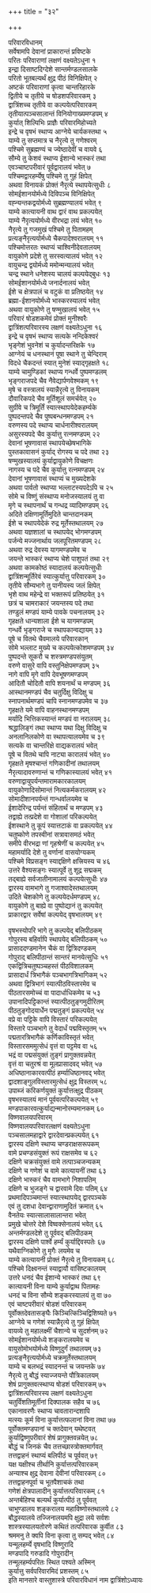 +++
title = "३२"

+++
   
परिवारविधानम्  
सर्वेषामपि देवानां प्राकारान्तं प्रविष्टके   
परितः परिवाराणां लक्षणं वक्ष्यतेऽधुना १  
इन्द्रा दिसाष्टदिग्देशे सान्तर्मण्डलसालके   
परितो भूतबल्यर्थं क्षुद्र पीठं विनिक्षिपेत् २  
अष्टकं परिवाराणां कृत्वा चान्तरिहारके   
द्वितीये च तृतीये च षोडशपरिवारकम् ३  
द्वात्रिंशच्च तृतीये वा कल्पयेत्परिवारकम्   
तृतीयात्पञ्चसालान्तं विनियोगाख्यमण्डपम् ४  
कुर्यात् शिल्पिभिः प्राज्ञैः परिवारमिहोच्यते   
इन्द्रे च वृषभं स्थाप्य आग्नेये चार्यकस्तथा ५  
याम्ये तु सप्तमात्र च नैरृत्ये तु गणेश्वरम्   
पश्चिमे सुब्रह्मण्यं च ज्येष्ठादेवीं च वायवे ६  
सौम्ये तु केशवं स्थाप्य ईशान्ये भास्करं तथा   
एवञ्चाष्टपरीवारं पूर्वद्वारालयं भवेत् ७  
पश्चिमद्वारहर्म्येषु पश्चिमे तु गुहं क्षिपेत्   
अथवा विनायकं प्रोक्तं नैरृत्ये स्थापयेत्सुधीः ८  
सोमईशानयोर्मध्ये दिविपञ्च विनिक्षिपेत्   
वह्न्यन्तकद्वयोर्मध्ये सुब्रह्मण्यालयं भवेत् ९  
याम्ये कात्यायनी वाथ द्वारं वाथ प्रकल्पयेत्   
याम्ये नैरृत्ययोर्मध्ये वीरभद्रा लयं भवेत् १०  
नैरृत्ये तु गजमुखं पश्चिमे तु पितामहम्   
प्रत्यङ्नैरृत्ययोर्मध्ये चैकपादेश्वरालयम् ११  
पश्चिमोत्तरतः स्थाप्यं चाश्विनीदेवतालयम्   
वायुकोणे प्रदेशे तु सरस्वत्यालयं भवेत् १२  
वायुचन्द्र द्वयोर्मध्ये ममोन्मन्यालयं भवेत्   
चन्द्र स्थाने धनेशस्य चालयं कल्पयेद्बुधः १३  
सोमईशानयोर्मध्ये जनार्दनालयं भवेत्   
ईशे च क्षेत्रपालं च वटुकं वा प्रतिष्ठयेत् १४  
ब्रह्मा-ईशानयोर्मध्ये भास्करस्यालयं भवेत्   
अथवा वायुकोणे तु षण्मुखालयं भवेत् १५  
परिवारं षोडशकमेवं प्रोक्तं मुनीश्वरैः   
द्वात्रिंशत्परिवारस्य लक्षणं वक्ष्यतेऽधुना १६  
इन्द्रे च वृषभं स्थाप्य सत्यके नन्दिकेश्वरं   
भृङ्गेशं भुवनेशं च कुर्यादन्तरिक्षके १७  
आग्नेयं च धनस्थानं पूषा स्थाने तु चेन्दिराम्   
विदधे चैकदन्तं स्यात् मुनेशं स्याद्गृहक्षते १८  
याम्ये चामुण्डिकां स्थाप्य गन्धर्वे पुष्पमण्डलम्   
भृङ्गराजपदे चैव नैवेद्यार्पणवेश्मकम् १९  
मृषे च वस्त्रालयं स्यान्नैरृत्ये तु विनायकम्   
दौवारिकपदे चैव मूर्तिशूलं समर्चयेत् २०  
सुग्रीवे च त्रिमूर्तिं स्यात्स्थापयेदेकहर्म्यके   
पुष्पदन्तपदे चैव पुष्पबन्धनमण्डपम् २१  
वरुणस्य पदे स्थाप्य चार्धनारीश्वरालयम्   
असुरस्यपदे चैव कुर्यात्तु रत्नमण्डपम् २२  
देवानां भूषणावासं स्थापयेच्छेषभागिके   
पुस्तकावासनं कुर्याद् रोगस्य च पदे तथा २३  
षण्मुखस्यालयं कुर्याद्वायुकोणे विचक्षणः   
नागस्य च पदे चैव कुर्यात्तु रत्नमण्डपम् २४  
देवानां भूषणावासं स्थाप्यं च मुख्यदेशके   
अथवा पार्वतो स्थाप्या भल्लाटस्यपदेऽपि च २५  
सोमे च विष्णुं संस्थाप्य मनोजस्यालयं तु वा   
मृगे च स्थापनार्थं च गन्धद्र व्यादिमण्डपम् २६  
अदिते दक्षिणामूर्तिमुदिते चान्तदानकम्   
ईशे च स्थापयेदेकं रुद्र मूर्तेस्तथालयम् २७  
अथवा यज्ञशालां च स्थापयेद् भोगमण्डपम्   
पर्जन्ये मज्जनार्थाय जलपूरितमण्डपम् २८  
अथवा रुद्र देवस्य यागमण्डपमेव च   
जयन्ते भास्करं स्थाप्य चेशे पाशुपतं तथा २९  
अथवा कामकोष्ठं स्यादालयं कल्पयेत्सुधीः   
द्वात्रिंशन्मूर्तिरेवं स्यात्कुर्यात्तु परिवारकम् ३०  
तृतीये सौम्यभागे तु पानीयस्य जलं क्षिपेत्   
भृशे वाथ महेन्द्रे वा भक्तरूपं प्रतिष्ठयेत् ३१  
छत्रं च चामराकारं जयन्तस्य पदे तथा   
तण्डुलं मण्डपं याम्ये पावके पचनालयम् ३२  
गृहक्षते धान्यशाला ईशे च यागमण्डपम्   
गन्धर्वे भृङ्गराजे च स्थापकान्वद्यायम् ३३  
पूषे च वितथे चैवमालये परिवारकान्   
सोमे भल्लाट मुख्ये च कल्पयेत्कोशमण्डपम् ३४  
पुष्पदन्ते सूकरौ च शस्त्रमण्डपसंयुतम्   
वरुणे वासुरे वापि वस्तुनिक्षेपमण्डपम् ३५  
नागे वापि मृगे वापि देवभूषणमण्डपम्   
आदितौ चोदितौ वापि शयनार्थं च मण्डपम् ३६  
आस्थानमण्डपं चैव चतुर्दिक्षु विदिक्षु च   
स्नापनार्थमण्डपं चापि स्नानमण्डपमेव च ३७  
गृहक्षते यमे वापि वाहनस्थानमण्डपम्   
मर्यादि भित्तिकस्यान्तं मण्डपं वा नरालयम् ३८  
श्रद्धालिङ्गं तथा स्थाप्य यथा दिक्षु विदिक्षु च   
अनलानिलकोणे वा स्थापत्यालयमेव च ३९  
सत्यके वा चान्तरिक्षे वाद्यकरालयं भवेत्   
पूषे च वितथे चापि नाट्या कारालयं भवेत् ४०  
गृहक्षते मृषश्चान्तं गणिकादीनां तथालयम्   
नैरृत्यादावरुणान्तं च गणिकास्यालयं भवेत् ४१  
वरुणाद्वायुपर्यन्तमारामकारकालयम्   
वायुकोणादिसोमान्तं नित्यकर्मकरालयम् ४२  
सोमादीशानपर्यन्तं गान्धर्वालयमेव च   
ईशादेरिन्द्र पर्यन्तं संहितार्थं च मण्डपम् ४३  
तद्वाह्ये तत्प्रदेशे वा गोशालां परिकल्पयेत्   
ईशस्थाने तु कूपं स्यात्तटाकं वा प्रकल्पयेत् ४४  
चतुष्कोणे तपस्वीनां सत्रावासमठं भवेत्   
समीपे वीरभद्रा णां गृहश्रेणीं च कल्पयेत् ४५  
महामर्यादि देशे तु वर्णानां वासयोग्यकम्   
पश्चिमे विप्रसङ्ग स्याद्दक्षिणे क्षत्त्रियस्य च ४६  
उत्तरे वैश्यसङ्गः स्यात्पूर्वे तु शूद्र सद्मकम्   
तद्बाह्ये सर्वजातीनामालयं कल्पयेत्सुधीः ४७  
द्वारस्य वामभागे तु गजाश्वादेस्तथालयम्   
उदिते चेशकोणे तु कल्पयेदर्धमण्डपम् ४८  
वायुकोणे तु बाह्ये वा पुष्पोद्यानं तु कल्पयेत्   
प्राकारद्वार सर्वेषां कल्पयेद् वृषभालयम् ४९     

वृषभस्योपरि भागे तु कल्पयेद् बलिपीठकम्   
गोपुरस्य बहिर्वापि स्थापयेद् बलिपीठकम् ५०  
प्रासाददण्डमानेन चैकं वा द्वित्रिदण्डकम्   
गोपुराद् बलिपीठान्तं सान्तरं मानयेत्सुधिः ५१  
एकद्वित्रिचतुष्पञ्चहस्तं पीठविशालकम्   
प्रासादार्धं त्रिभागैकं पञ्चभागत्रिभागिकम् ५२  
अथवा द्वित्रिभागं स्यात्पीठविस्तारमेव च   
पीठतारसमोच्चं वा पादार्धाधिकमेव च ५३  
उपानादिपट्टिकान्तं स्यात्पीठतुङ्गमुदीरितम्   
पीठतुङ्गोदयार्धेन पद्मतुङ्गं प्रकल्पयेत् ५४  
वप्रे वा पट्टिके वापि विस्तारं परिकल्पयेत्   
विस्तारे पञ्चभागे तु वेदार्धं पद्मविस्तृतम् ५५  
पद्मतारत्रिभागैकं कर्णिकाविस्तृतं भवेत्   
विस्तारसममुत्सेधं वृत्तं वा पट्टमेव वा ५६  
भद्रं वा पद्मसंयुक्तं तुङ्गं प्रागुक्तवन्नयेत्   
वृत्तं वा चतुरश्रं वा मूलप्रासादवद् भवेत् ५७  
अधिष्ठानाकारवत्पीठं हर्म्याधिष्ठानवद् भवेत्   
द्वादशाङ्गुलविस्तारमुत्सेधं क्षुद्र विस्तरम् ५८  
उपाब्जं करिकर्णयुक्तं कुर्यात्तत्क्षुद्र पीठकम्   
वृषभस्यालयं मानं पूर्ववत्परिकल्पयेत् ५९  
मण्डपाकारवत्कुर्याद्यन्मानोरम्यमानकम् ६०  
विष्णवालयपरिवारम्  
विष्णवालयपरिवारलक्षणं वक्ष्यतेऽधुना   
पञ्चसालमहाद्वारे द्वारदेवान्प्रकल्पयेत् ६१  
द्वारस्य दक्षिणे स्थाप्य चण्डराक्षसरूपकम्   
वामे प्रचण्डसंयुक्तं रूपं राक्षसमेव च ६२  
दक्षिणे चक्रसंयुक्तं वामे तत्पाञ्चजन्यकम्   
दक्षिणे च गणेशं च वामे कात्यायनीं तथा ६३  
दक्षिणे भास्करं चैव वामभागे निशापतिम्   
दक्षिणे च भुजङ्गे च द्वारवामे दिवः पतिम् ६४  
प्रथमादिपञ्चमान्तं स्यात्स्थापयेद् द्वारपञ्चके   
एवं तु दशधा देवान्द्वाराणामुदितं क्रमात् ६५  
वैनतेयः स्यात्सालासालान्तरा भवेत्   
प्रमुखे चोत्तरे देशे विष्वक्सेनालयं भवेत् ६६  
अन्तर्मण्डलदेशे तु पूर्ववद् बलिपीठकम्   
द्वारस्य दक्षिणे पार्श्वे हर्म्यं कुर्याद्दिवस्पतेः ६७  
यथैवाग्निकोणे तु मृगैः लयमेव च   
याम्ये कात्यायनी प्रोक्तं नैरृत्ये तु विनायकम् ६८  
पश्चिमे दिक्ष्वनन्तं स्याद्वायौ वासिष्टकालयम्   
उत्तरे धनदं चैव ईशान्ये भास्करं तथा ६९  
कात्यायनी विना याम्ये कुर्याद्वाथ पितामहः   
धनदं च विना सौम्ये शङ्करस्यालयं तु वा ७०  
एवं चाष्टपरीवारं षोडशं परिवारकम्   
पूर्वोक्तदेवतासङ्घैः किञ्चित्किञ्चिद्विशिष्यते ७१  
आग्नेये च गणेशं स्यान्नैरृत्ये तु गुहं क्षिपेत्   
वायव्ये तु महालक्ष्मीं चैशान्ये च सुदर्शनम् ७२  
सोमईशानयोर्मध्ये शङ्करालयमेव च   
वायुसोमोभयोर्मध्ये विष्णुदुर्गं तथालयम् ७३  
प्रत्यङ्नैरृत्ययोर्मध्ये चक्रमूर्तेस्तथालयम्   
याम्ये च बलभद्रं स्यादनन्तं च जयन्तके ७४  
नैरृत्ये तु बौद्धं स्याज्जयन्ते पौत्रिकालयम्   
शेषं प्रागुक्तवत्स्थाप्य षोडशं परिवारकम् ७५  
द्वात्रिंशत्परिवारस्य लक्षणं वक्ष्यतेऽधुना   
चतुर्विंशतिमूर्तीनां दिक्पालक सहैव च ७६  
एकानावरणैः स्थाप्य चावतारान्दशापि   
मत्स्यः कूर्म विना कुर्यात्तत्फलानां विना तथा ७७  
पूर्वोक्तमण्डपानां च क्तदेवान् यथेष्टवत्   
कुर्याद्विष्णुपरीवारं शेषं प्रागुक्तवन्नयेत् ७८  
बौद्धं च जिनकं चैव तत्तच्छास्त्रोक्तमार्गवत्   
तत्तद्वाहनं स्थाप्यं बलिपीठं च पूर्ववत् ७९  
यक्ष यक्षीश्च तीर्थानि कुर्यात्तत्परिवारकम्   
अन्याश्च क्षुद्र देवाना देवीनां परिवारकम् ८०  
तत्तद्वाहनपूर्वा च भूतपैशाचकं तथा   
गणेशं क्षेत्रपालादीन् कुर्यात्तत्परिवारकम् ८१  
अन्तर्बहिश्च बल्यर्थं कुर्यात्पीठं तु पूर्ववत्   
चाभुण्डालय शङ्करालय महाविष्णोस्तथालये ८२  
बौद्धस्यालये तज्जिनालयमपि क्षुद्रा लये सर्वशः   
शास्त्रस्यालयतोरणे कथितं तत्परिवारक कुर्वीत ८३  
श्रममनु ते क्वपि विना कृत्वा तु सम्पद् भवेत् ८४  
यन्मूलहर्म्ये वृषभादि विष्णुरादि   
मण्डपादि गरुडादि गोपुरादीन्   
तन्मूलहर्म्यपरितः स्थित पश्यते अस्मिन्   
कुर्यात्तु सर्वपरिवारमिदं प्रशस्तम् ८५  
इति मानसारे वास्तुशास्त्रे परिवारविधानं नाम द्वात्रिंशोऽध्यायः
